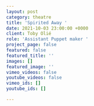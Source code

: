 ```yaml
---
layout: post
category: theatre
title: 'Spirited Away '
date: 2021-10-03 23:00:00 +0000
client: Toby Olié
role: 'Assistant Puppet maker '
project_page: false
featured: false
featured_title: ''
images: []
featured_image: ''
vimeo_videos: false
youtube_videos: false
vimeo_ids: []
youtube_ids: []

---
```

